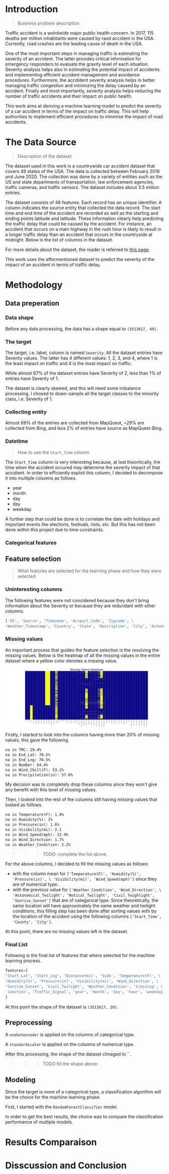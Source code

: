 # Introduction
> Buisness problem description

Traffic accident is a wolrdwide major public health concern. In 2017, 115 deaths per million inhabitants were caused by raod accident in the USA. Currently, road crashes are the leading cause of death in the USA. 

One of the most important steps in managing traffic is estimating the severity of an accident. The latter provides critical information for emergency responders to evaluate the gravity level of each situation. Severity analysis helps also in estimating the potential impact of accidents and implementing efficient accident management and avoidance procedures. Furthermore, the accdident severity analysis helps in better managing traffic congestion and minimizing the delay caused by an accident. Finally and most importantly, severity analysis helps reducing the number of traffic accidents and their impact on public health.

This work aims at deriving a machine learning model to predict the severity of a car accident in terms of the impact on traffic delay. This will help authorities to implement efficient procedures to minimise the impact of road accidents. 

# The Data Source
> Description of the dataset

The dataset used in this work is a countrywide car accident dataset that covers 49 states of the USA. The data is collected between February 2016 and June 2020. The collection was done by a variety of entities such as the US and state departments of transportation, law enforcement agencies, traffic cameras, and traffic sensors. The dataset includes about 3.5 million entries.

The dataset consists of 48 features. Each record has an unique identifier. A column indicates the source entity that collected the data record. The start time and end time of the accident are recorded as well as the starting and ending points latitude and latitude.
These information clearly help predicting the traffic delay that could be caused by the accident. For instance, an accident that occurs on a main highway in the rush hour is likely to result in a longer traffic delay than an accident that occurs in the countryside at midnight. Below is the list of columns in the dataset.

For more details about the dataset, the reader is referred to [this page](https://smoosavi.org/datasets/us_accidents).

This work uses the afformentioned dataset to predict the severity of the impact of an accident in terms of traffic delay.

# Methodology
## Data preperation
### Data shape
Before any data processing, the data has a shape equal to `(3513617, 49)`.
### The target
The target, i.e. label, column is named `Severity`. All the dataset entries have Severity values. The latter has 4 different values: 1, 2, 3, and 4, where 1 is the least impact on traffic and 4 is the most impact on traffic. 

While almost 67% of the dataset entries have Severity of 2, less than 1% of entries have Severity of 1.

The dataset is clearly skewed, and this will need some imbalance processing. I chosed to down-sample all the target classes to the minority class, i.e. Severity of 1.

### Collecting entity
Almost 69% of the entries are collected from MapQuest, ~29% are collected from Bing, and less 2% of entries have source as MapQuest-Bing.

### Datetime
> How to use the `Start_Time` column

The `Start_Time` column is very interesting because, at leat theoritically, the time when the accident occured may determine the severity impact of that accidient. In order to efficiently exploit this column, I decided to decompose it into multiple columns as follows.

- year
- month
- day
- day
- weekday

A further step that could be done is to correlate the date with holidays and important events like elections, festivals, riots, etc. But this has not been done within this project due to time constraints.

### Categorical features

## Feature selection
> What features are selected for the learning phase and how they were selected

### Uninteresting columns
The following features were not concidered because they don't bring information about the Severity or because they are redundant with other columns.

```python
['ID', 'Source', 'Timezone', 'Airport_Code', 'Zipcode', \
'Weather_Timestamp', 'Country', 'State', 'Description', 'City', 'Astonomical_Twilight', 'Notical_Twilight']
```

### Missing values
An important process that guides the feature selection is the resolving the missing values. Below is the heatmap of all the missing values in the entire dataset where a yellow color denotes a missing value.
![missing-heatmap](./img/missing_heatmap.png "Missing Values Heatmap")

Firstly, I started to look into the columns having more than 20% of missing values, this gave the following.

```
na in TMC: 29.4%
na in End_Lat: 70.5%
na in End_Lng: 70.5%
na in Number: 64.4%
na in Wind_Chill(F): 53.2%
na in Precipitation(in): 57.6%
```
My decision was to completely drop these columns since they won't give any benefit with this level of missing values.

Then, I looked into the rest of the columns still having missing values that looked as follows.

```
na in Temperature(F): 1.9%
na in Humidity(%): 2%
na in Pressure(in): 1.6%
na in Visibility(mi): 2.1
na in Wind_Speed(mph): 12.9%
na in Wind_Direction: 1.7%
na in Weather_Condition: 2.2%
```

>>>TODO: complete the list above.

For the above columns, I decided to fill the missing values as follows:
- with the column mean for `['Temperature(F)', 'Humidity(%)', 'Pressure(in)', \
'Visibility(mi)', 'Wind_Speed(mph)']` since they are of numerical type.
- with the previous value for `['Weather_Condition', 'Wind_Direction', \
'Astonomical_Twilight', 'Notical_Twilight', 'Civil_Twighlight', 'Sunrise_Sunset']` that are of categorical type. Since theoretically, the same location will have approximately the same weather and twilight conditions, this filling step has been done after sorting values with by the location of the accident using the following columns `['Start_Time', 'County', 'City']`.

At this point, there are no missing values left in the dataset.

### Final List

Following is the final list of features that where selected for the machine learning process.

```python
features=[
'Start_Lat', 'Start_Lng', 'Distance(mi)', 'Side', 'Temperature(F)', \
'Humidity(%)', 'Pressure(in)', 'Visibility(mi)', 'Wind_Direction', \
'Sunrise_Sunset', 'Civil_Twilight', 'Weather_Condition', 'Crossing', \
'Junction', 'Traffic_Signal', 'year', 'month', 'day', 'hour', 'weekday'\
]
```

At this point the shape of the dataset is `(3513617, 20)`.

## Preprocessing

A `onehotencoder` is applied on the columns of categorical type.

A `standardscaler` is applied on the columns of numerical type.

After this processing, the shape of the dataset chnaged to ``.

>>>TODO fill the shape above.

## Modeling

Since the target is more of a categorical type, a classification algorithm will be the choice for the machine learning phase.

First, I started with the `RandomForestClassifier` model.

In order to get the best results, the choice was to compare the classification performance of multiple models.


# Results Comparaison

# Disscussion and Conclusion

